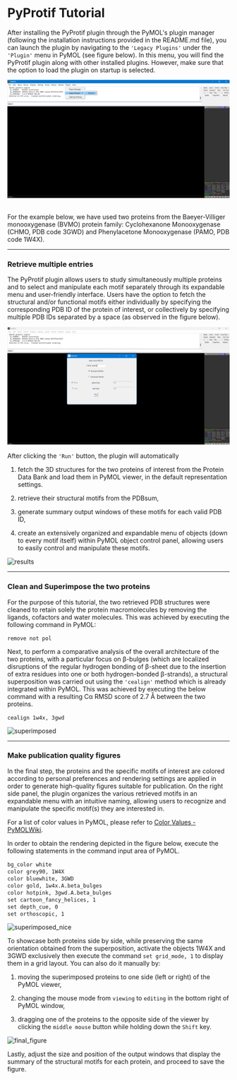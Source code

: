 # PyProtif Tutorial

After installing the PyProtif plugin through the PyMOL's plugin manager (following the installation instructions provided in the README.md file), you can launch the plugin by navigating to the `'Legacy Plugins'` under the `'Plugin'` menu in PyMOL (see figure below). In this menu, you will find the PyProtif plugin along with other installed plugins. However, make sure that the option to load the plugin on startup is selected.

<img src="Images/where_find_plugin.png" title="" alt="How to launch the plugin" data-align="center">

<br>For the example below, we have used two proteins from the Baeyer-Villiger monooxygenase (BVMO) protein family: Cyclohexanone Monooxygenase (CHMO, PDB code 3GWD) and Phenylacetone Monooxygenase (PAMO, PDB code 1W4X).

---

### Retrieve multiple entries

The PyProtif plugin allows users to study simultaneously multiple proteins and to select and manipulate each motif separately through its expandable menu and user-friendly interface. Users have the option to fetch the structural and/or functional motifs either individually by specifying the corresponding PDB ID of the protein of interest, or collectively by specifying multiple PDB IDs separated by a space (as observed in the figure below).

<img src="Images/input_gui.png" title="" alt="input GUI" data-align="center">

After clicking the `'Run'` button, the plugin will automatically 

1. fetch the 3D structures for the two proteins of interest from the Protein Data Bank and load them in PyMOL viewer, in the default representation settings.

2. retrieve their structural motifs from the PDBsum, 

3. generate summary output windows of these motifs for each valid PDB ID,

4. create an extensively organized and expandable menu of objects (down to every motif itself) within PyMOL object control panel, allowing users to easily control and manipulate these motifs.

![results](C:\Users\rebeh\OneDrive%20-%20Lebanese%20American%20University\Documents\manuscripts%20in%20progress\Plugin_Motifs\AMAC_Submission\Revision\Tutorial\Images\fetching.png)

---

### Clean and Superimpose the two proteins

For the purpose of this tutorial, the two retrieved PDB structures were cleaned to retain solely the protein macromolecules by removing the ligands, cofactors and water molecules. This was achieved by executing the following command in PyMOL:

```
remove not pol
```

Next, to perform a comparative analysis of the overall architecture of the two proteins, with a particular focus on β-bulges (which are localized disruptions of the regular hydrogen bonding of β-sheet due to the insertion of extra residues into one or both hydrogen-bonded β-strands), a structural superposition was carried out using the `'cealign'` method which is already integrated within PyMOL. This was achieved by executing the below command with a resulting Cα RMSD score of 2.7 Å between the two proteins.

```
cealign 1w4x, 3gwd
```

![superimposed](C:\Users\rebeh\OneDrive%20-%20Lebanese%20American%20University\Documents\manuscripts%20in%20progress\Plugin_Motifs\AMAC_Submission\Revision\Tutorial\Images\superimposed.png)

---

### Make publication quality figures

In the final step, the proteins and the specific motifs of interest are colored according to personal preferences and rendering settings are applied in order to generate high-quality figures suitable for publication. On the right side panel, the plugin organizes the various retrieved motifs in an expandable menu with an intuitive naming, allowing users to recognize and manipulate the specific motif(s) they are interested in.

For a list of color values in PyMOL, please refer to [Color Values - PyMOLWiki](https://pymolwiki.org/index.php/Color_Values). 

In order to obtain the rendering depicted in the figure below, execute the following statements in the command input area of PyMOL. 

```
bg_color white
color grey90, 1W4X
color bluewhite, 3GWD
color gold, 1w4x.A.beta_bulges
color hotpink, 3gwd.A.beta_bulges
set cartoon_fancy_helices, 1
set depth_cue, 0
set orthoscopic, 1
```

![superimposed_nice](C:\Users\rebeh\OneDrive%20-%20Lebanese%20American%20University\Documents\manuscripts%20in%20progress\Plugin_Motifs\AMAC_Submission\Revision\Tutorial\Images\superimposed-nice.png)



To showcase both proteins side by side, while preserving the same orientation obtained from the superposition, activate the objects 1W4X and 3GWD exclusively then execute the command `set grid_mode, 1` to display them in a grid layout. You can also do it manually by:

1. moving the superimposed proteins to one side (left or right) of the PyMOL viewer,

2. changing the mouse mode from `viewing` to `editing` in the bottom right of PyMOL window,

3. dragging one of the proteins to the opposite side of the viewer by clicking the `middle mouse` button while holding down the `Shift` key.



![final_figure](C:\Users\rebeh\OneDrive%20-%20Lebanese%20American%20University\Documents\manuscripts%20in%20progress\Plugin_Motifs\AMAC_Submission\Revision\Tutorial\Images\final.png)



Lastly, adjust the size and position of the output windows that display the summary of the structural motifs for each protein, and proceed to save the figure.
